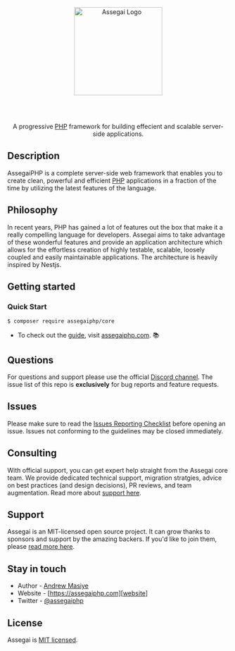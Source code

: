 <div align="center" style="padding-bottom: 48px">
    <a href="https://assegaiphp.com/" target="blank"><img src="https://assegaiphp.com/images/logos/logo-cropped.png" width="200" alt="Assegai Logo"></a>
</div>

<p style="text-align: center">A progressive <a href="https://php.net">PHP</a> framework for building effecient and scalable server-side applications.</p>

## Description

AssegaiPHP is a complete server-side web framework that enables you to create clean, powerful and efficient [PHP] applications in a fraction of the time by utilizing the latest features of the language.

## Philosophy

<p>In recent years, PHP has gained a lot of features out the box that make it a really compelling language for developers. Assegai aims to take advantage of these wonderful features and provide an application architecture which allows for the effortless creation of highly testable, scalable, loosely coupled and easily maintainable applications. The architecture is heavily inspired by Nestjs.</p>

## Getting started

### Quick Start

```bash
$ composer require assegaiphp/core
```

* To check out the [guide][guide], visit [assegaiphp.com][website]. :books:

## Questions

For questions and support please use the official [Discord channel](). The issue list of this repo is **exclusively** for bug reports and feature requests.

## Issues

Please make sure to read the [Issues Reporting Checklist](CONTRIBUTING.md#issues-and-bugs) before opening an issue. Issues not conforming to the guidelines may be closed immediately.

## Consulting

With official support, you can get expert help straight from the Assegai core team. We provide dedicated technical support, migration stratgies, advice on best practices (and design decisions), PR reviews, and team augmentation. Read more about [support here][support].

## Support

Assegai is an MIT-licensed open source project. It can grow thanks to sponsors and support by the amazing backers. If you'd like to join them, please [read more here][support].

## Stay in touch

* Author - [Andrew Masiye](https://twitter.com/feenix11)
* Website - [https://assegaiphp.com][website]
* Twitter - [@assegaiphp](https://twitter.com/assegaiphp)

## License

Assegai is [MIT licensed](LICENSE).

[website]: https://assegaiphp.com
[guide]: https://assegaiphp.com/guide
[support]: https://assegaiphp.com/support
[PHP]: https://php.net